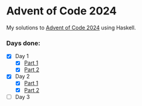 # Advent of Code 2024

My solutions to [Advent of Code 2024](https://adventofcode.com/2024) using Haskell.

### Days done:

- [x] Day 1
  - [x] [Part 1](1/ListDistance.hs)
  - [x] [Part 2](1/ListSimilarity.hs)
- [x] Day 2
  - [x] [Part 1](2/CountSafe.hs)
  - [x] [Part 2](2/CountSafeDampened.hs)
- [ ] Day 3
